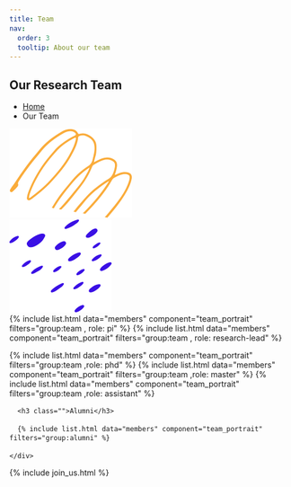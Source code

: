 ```yaml
---
title: Team
nav:
  order: 3
  tooltip: About our team
---
```


<section class="page_banner decoration_wrap">
  <div class="container">
    <h1 class="page_heading">Our Research Team</h1>
    <ul class="breadcrumb_nav unordered_list_center">
      <li><a href="/">Home</a></li>
      <li>Our Team</li>
    </ul>
  </div>
  <div class="deco_item deco_img_1" data-parallax='{"y" : -200, "smoothness": 6}'>
    <img src="/images/shapes/line_shape_1.png" alt="Line Shape Image">
  </div>
  <div class="deco_item deco_img_2" data-parallax='{"y" : 200, "smoothness": 6}'>
    <img src="/images/shapes/dot_shape_2.png" alt="Line Shape Image">
  </div>
</section>

<section class="instructor_section section_space_lg pt-0">
  <div class="container">
    <div class="instructor_wrapper row">
{% include list.html data="members" component="team_portrait" filters="group:team , role: pi" %}
{% include list.html data="members" component="team_portrait" filters="group:team , role: research-lead" %}

{% include list.html data="members" component="team_portrait" filters="group:team ,role: phd" %}
{% include list.html data="members" component="team_portrait" filters="group:team ,role: master" %}
{% include list.html data="members" component="team_portrait" filters="group:team ,role: assistant" %}
    </div>
  </div>
</section>
<section class="instructor_section section_space_lg pt-0">
  <div class="container">
    <div class="instructor_wrapper row">

      <h3 class="">Alumni</h3>

      {% include list.html data="members" component="team_portrait" filters="group:alumni" %}

    </div>
  </div>
</section>

{% include join_us.html %}